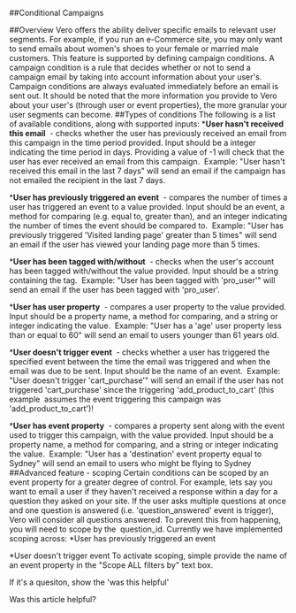 
  
##Conditional Campaigns
    
##Overview
Vero offers the ability deliver specific emails to relevant user segments. For example, if you run an e-Commerce site, you may only want to send emails about women's shoes to your female or married male customers. This feature is supported by defining campaign conditions. A campaign condition is a rule that decides whether or not to send a campaign email by taking into account information about your user's. Campaign conditions are always evaluated immediately before an email is sent out.
It should be noted that the more information you provide to Vero about your user's (through user or event properties), the more granular your user segments can become.
##Types of conditions
The following is a list of available conditions, along with supported inputs:
***User hasn't received this email**
 - checks whether the user has previously received an email from this campaign in the time period provided. Input should be a integer indicating the time period in days. Providing a value of -1 will check that the user has ever received an email from this campaign. 
Example: "User hasn't received this email in the last 7 days" will send an email if the campaign has not emailed the recipient in the last 7 days.
	
***User has previously triggered an event**
 - compares the number of times a user has triggered an event to a value provided. Input should be an event, a method for comparing (e.g. equal to, greater than), and an integer indicating the number of times the event should be compared to. 
Example: "User has previously triggered 'Visited landing page' greater than 5 times" will send an email if the user has viewed your landing page more than 5 times.
	
***User has been tagged with/without**
 - checks when the user's account has been tagged with/without the value provided. Input should be a string containing the tag. 
Example: "User has been tagged with 'pro_user'" will send an email if the user has been tagged with 'pro_user'.
	
***User has user property**
 - compares a user property to the value provided. Input should be a property name, a method for comparing, and a string or integer indicating the value. 
Example: "User has a 'age' user property less than or equal to 60" will send an email to users younger than 61 years old.
	
***User doesn't trigger event**
 - checks whether a user has triggered the specified event between the time the email was triggered and when the email was due to be sent. Input should be the name of an event. 
Example: "User doesn't trigger 'cart_purchase'" will send an email if the user has not triggered 'cart_purchase' since the triggering 'add_product_to_cart' (this example 
assumes the event triggering this campaign was 'add_product_to_cart')!
	
***User has event property**
 - compares a property sent along with the event used to trigger this campaign, with the value provided. Input should be a property name, a method for comparing, and a string or integer indicating the value. 
Example: "User has a 'destination' event property equal to Sydney" will send an email to users who might be flying to Sydney
##Advanced feature - scoping
Certain conditions can be scoped by an event property for a greater degree of control. For example, lets say you want to email a user if they haven't received a response within a day for a question they asked on your site. If the user asks multiple questions at once and one question is answered (i.e. 'question_answered' event is trigger), Vero will consider all questions answered. To prevent this from happening, you will need to scope by the 
question_id.
Currently we have implemented scoping across:
*User has previously triggered an event
	
*User doesn't trigger event
To activate scoping, simple provide the name of an event property in the "Scope ALL filters by" text box.
         
        
          
If it's a quesiton, show the 'was this helpful'
            
Was this article helpful? 
                
                
